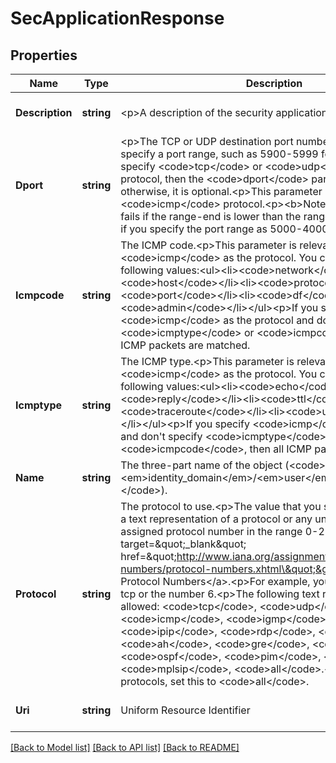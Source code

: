 # SecApplicationResponse

## Properties
Name | Type | Description | Notes
------------ | ------------- | ------------- | -------------
**Description** | **string** | &lt;p&gt;A description of the security application. | [optional] [default to null]
**Dport** | **string** | &lt;p&gt;The TCP or UDP destination port number.&lt;p&gt;You can also specify a port range, such as 5900-5999 for TCP.&lt;p&gt;If you specify &lt;code&gt;tcp&lt;/code&gt; or &lt;code&gt;udp&lt;/code&gt; as the protocol, then the &lt;code&gt;dport&lt;/code&gt; parameter is required; otherwise, it is optional.&lt;p&gt;This parameter isn&#39;t relevant to the &lt;code&gt;icmp&lt;/code&gt; protocol.&lt;p&gt;&lt;b&gt;Note:&lt;/b&gt; This request fails if the range-end is lower than the range-start. For example, if you specify the port range as 5000-4000. | [optional] [default to null]
**Icmpcode** | **string** | The ICMP code.&lt;p&gt;This parameter is relevant only if you specify &lt;code&gt;icmp&lt;/code&gt; as the protocol. You can specify one of the following values:&lt;ul&gt;&lt;li&gt;&lt;code&gt;network&lt;/code&gt;&lt;/li&gt;&lt;li&gt;&lt;code&gt;host&lt;/code&gt;&lt;/li&gt;&lt;li&gt;&lt;code&gt;protocol&lt;/code&gt;&lt;/li&gt;&lt;li&gt;&lt;code&gt;port&lt;/code&gt;&lt;/li&gt;&lt;li&gt;&lt;code&gt;df&lt;/code&gt;&lt;/li&gt;&lt;li&gt;&lt;code&gt;admin&lt;/code&gt;&lt;/li&gt;&lt;/ul&gt;&lt;p&gt;If you specify &lt;code&gt;icmp&lt;/code&gt; as the protocol and don&#39;t specify &lt;code&gt;icmptype&lt;/code&gt; or &lt;code&gt;icmpcode&lt;/code&gt;, then all ICMP packets are matched. | [optional] [default to null]
**Icmptype** | **string** | The ICMP type.&lt;p&gt;This parameter is relevant only if you specify &lt;code&gt;icmp&lt;/code&gt; as the protocol. You can specify one of the following values:&lt;ul&gt;&lt;li&gt;&lt;code&gt;echo&lt;/code&gt;&lt;/li&gt;&lt;li&gt;&lt;code&gt;reply&lt;/code&gt;&lt;/li&gt;&lt;li&gt;&lt;code&gt;ttl&lt;/code&gt;&lt;/li&gt;&lt;li&gt;&lt;code&gt;traceroute&lt;/code&gt;&lt;/li&gt;&lt;li&gt;&lt;code&gt;unreachable&lt;/code&gt;&lt;/li&gt;&lt;/ul&gt;&lt;p&gt;If you specify &lt;code&gt;icmp&lt;/code&gt; as the protocol and don&#39;t specify &lt;code&gt;icmptype&lt;/code&gt; or &lt;code&gt;icmpcode&lt;/code&gt;, then all ICMP packets are matched. | [optional] [default to null]
**Name** | **string** | The three-part name of the object (&lt;code&gt;/Compute-&lt;em&gt;identity_domain&lt;/em&gt;/&lt;em&gt;user&lt;/em&gt;/&lt;em&gt;object&lt;/em&gt;&lt;/code&gt;). | [optional] [default to null]
**Protocol** | **string** | The protocol to use.&lt;p&gt;The value that you specify can be either a text representation of a protocol or any unsigned 8-bit assigned protocol number in the range 0-254. See &lt;a target&#x3D;\&quot;_blank\&quot; href&#x3D;\&quot;http://www.iana.org/assignments/protocol-numbers/protocol-numbers.xhtml\&quot;&gt;Assigned Internet Protocol Numbers&lt;/a&gt;.&lt;p&gt;For example, you can specify either tcp or the number 6.&lt;p&gt;The following text representations are allowed: &lt;code&gt;tcp&lt;/code&gt;, &lt;code&gt;udp&lt;/code&gt;, &lt;code&gt;icmp&lt;/code&gt;, &lt;code&gt;igmp&lt;/code&gt;, &lt;code&gt;ipip&lt;/code&gt;, &lt;code&gt;rdp&lt;/code&gt;, &lt;code&gt;esp&lt;/code&gt;, &lt;code&gt;ah&lt;/code&gt;, &lt;code&gt;gre&lt;/code&gt;, &lt;code&gt;icmpv6&lt;/code&gt;, &lt;code&gt;ospf&lt;/code&gt;, &lt;code&gt;pim&lt;/code&gt;, &lt;code&gt;sctp&lt;/code&gt;, &lt;code&gt;mplsip&lt;/code&gt;, &lt;code&gt;all&lt;/code&gt;.&lt;p&gt;To specify all protocols, set this to &lt;code&gt;all&lt;/code&gt;. | [optional] [default to null]
**Uri** | **string** | Uniform Resource Identifier | [optional] [default to null]

[[Back to Model list]](../README.md#documentation-for-models) [[Back to API list]](../README.md#documentation-for-api-endpoints) [[Back to README]](../README.md)


